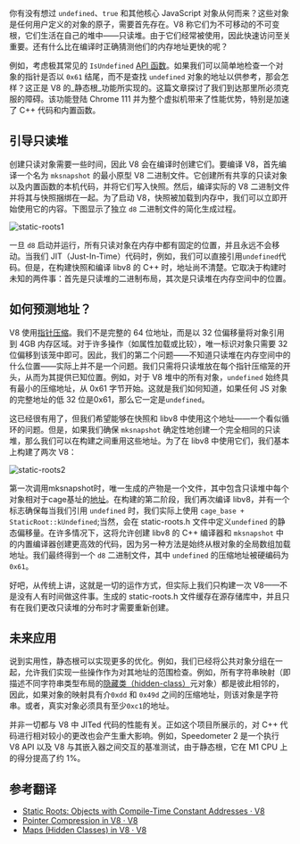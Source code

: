 你有没有想过 `undefined`、`true` 和其他核心 JavaScript 对象从何而来？这些对象是任何用户定义的对象的原子，需要首先存在。V8 称它们为不可移动的不可变根，它们生活在自己的堆中——只读堆。由于它们经常被使用，因此快速访问至关重要。还有什么比在编译时正确猜测他们的内存地址更快的呢？

例如，考虑极其常见的 `IsUndefined` [API 函数](https://source.chromium.org/chromium/chromium/src/+/main:v8/include/v8-value.h?q=symbol:%5Cbv8::Value::IsUndefined%5Cb%20case:yes)。如果我们可以简单地检查一个对象的指针是否以 `0x61` 结尾，而不是查找 `undefined` 对象的地址以供参考，那会怎样？这正是 V8 的_静态根_功能所实现的。这篇文章探讨了我们到达那里所必须克服的障碍。该功能登陆 Chrome 111 并为整个虚拟机带来了性能优势，特别是加速了 C++ 代码和内置函数。

## 引导只读堆

创建只读对象需要一些时间，因此 V8 会在编译时创建它们。要编译 V8，首先编译一个名为 `mksnapshot` 的最小原型 V8 二进制文件。它创建所有共享的只读对象以及内置函数的本机代码，并将它们写入快照。然后，编译实际的 V8 二进制文件并将其与快照捆绑在一起。为了启动 V8，快照被加载到内存中，我们可以立即开始使用它的内容。下图显示了独立 `d8` 二进制文件的简化生成过程。

![static-roots1](https://fs.lwmc.net/uploads/2024/02/1709042306854-202402272158771.webp)

一旦 `d8` 启动并运行，所有只读对象在内存中都有固定的位置，并且永远不会移动。当我们 JIT（Just-In-Time）代码时，例如，我们可以直接引用`undefined`代码。但是，在构建快照和编译 libv8 的 C++ 时，地址尚不清楚。它取决于构建时未知的两件事：首先是只读堆的二进制布局，其次是只读堆在内存空间中的位置。

## 如何预测地址？

V8 使用[指针压缩](https://v8.dev/blog/pointer-compression)。我们不是完整的 64 位地址，而是以 32 位偏移量将对象引用到 4GB 内存区域。对于许多操作（如属性加载或比较），唯一标识对象只需要 32 位偏移到该笼中即可。因此，我们的第二个问题——不知道只读堆在内存空间中的什么位置——实际上并不是一个问题。我们只需将只读堆放在每个指针压缩笼的开头，从而为其提供已知位置。例如，对于 V8 堆中的所有对象，`undefined` 始终具有最小的压缩地址，从 0x61 字节开始。这就是我们如何知道，如果任何 JS 对象的完整地址的低 32 位是0x61，那么它一定是`undefined`。

这已经很有用了，但我们希望能够在快照和 libv8 中使用这个地址——一个看似循环的问题。但是，如果我们确保 `mksnapshot` 确定性地创建一个完全相同的只读堆，那么我们可以在构建之间重用这些地址。为了在 libv8 中使用它们，我们基本上构建了两次 V8：

![static-roots2](https://fs.lwmc.net/uploads/2024/02/1709042408069-202402272200022.webp)

第一次调用mksnapshot时，唯一生成的产物是一个文件，其中包含只读堆中每个对象相对于cage基址的[地址](https://source.chromium.org/chromium/chromium/src/+/main:v8/src/roots/static-roots.h)。在构建的第二阶段，我们再次编译 libv8，并有一个标志确保每当我们引用 `undefined` 时，我们实际上使用 `cage_base + StaticRoot::kUndefined`;当然，会在 static-roots.h 文件中定义`undefined` 的静态偏移量。在许多情况下，这将允许创建 libv8 的 C++ 编译器和 `mksnapshot` 中的内置编译器创建更高效的代码，因为另一种方法是始终从根对象的全局数组加载地址。我们最终得到一个 `d8` 二进制文件，其中 `undefined` 的压缩地址被硬编码为`0x61`。

好吧，从传统上讲，这就是一切的运作方式，但实际上我们只构建一次 V8——不是没有人有时间做这件事。生成的 static-roots.h 文件缓存在源存储库中，并且只有在我们更改只读堆的分布时才需要重新创建。

## 未来应用

说到实用性，静态根可以实现更多的优化。例如，我们已经将公共对象分组在一起，允许我们实现一些操作作为对其地址的范围检查。例如，所有字符串映射（即描述不同字符串类型布局的[隐藏类（hidden-class）](https://v8.dev/docs/hidden-classes)元对象）都是彼此相邻的，因此，如果对象的映射具有介`0xdd` 和 `0x49d` 之间的压缩地址，则该对象是字符串。或者，真实对象必须具有至少`0xc1`的地址。

并非一切都与 V8 中 JITed 代码的性能有关。正如这个项目所展示的，对 C++ 代码进行相对较小的更改也会产生重大影响。例如，Speedometer 2 是一个执行 V8 API 以及 V8 与其嵌入器之间交互的基准测试，由于静态根，它在 M1 CPU 上的得分提高了约 1%。

## 参考翻译

- [Static Roots: Objects with Compile-Time Constant Addresses · V8](https://v8.dev/blog/static-roots#how-to-predict-addresses%3F)
- [Pointer Compression in V8 · V8](https://v8.dev/blog/pointer-compression)
- [Maps (Hidden Classes) in V8 · V8](https://v8.dev/docs/hidden-classes)

